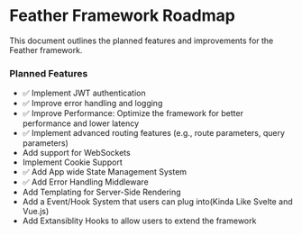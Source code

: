 # Feather Framework Roadmap

This document outlines the planned features and improvements for the Feather framework.

### Planned Features
- ✅ Implement JWT authentication
- ✅ Improve error handling and logging
- ✅ Improve Performance: Optimize the framework for better performance and lower latency
- ✅ Implement advanced routing features (e.g., route parameters, query parameters)
- Add support for WebSockets
- Implement Cookie Support
- ✅ Add App wide State Management System
- ✅ Add Error Handling Middleware
- Add Templating for Server-Side Rendering
- Add a Event/Hook System that users can plug into(Kinda Like Svelte and Vue.js)
- Add Extansiblity Hooks to allow users to extend the framework
